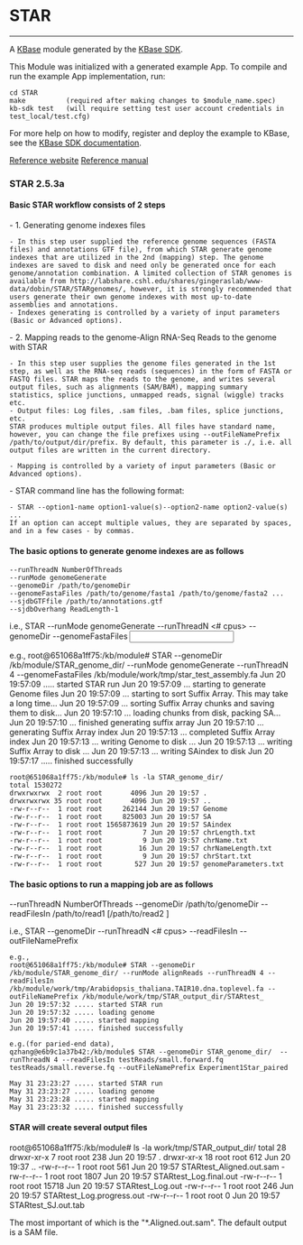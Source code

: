 
# STAR
---

A [KBase](https://kbase.us) module generated by the [KBase SDK](https://github.com/kbase/kb_sdk).


This Module was initialized with a generated example App.  To compile and run the
example App implementation, run:

    cd STAR
    make          (required after making changes to $module_name.spec)
    kb-sdk test   (will require setting test user account credentials in test_local/test.cfg)

For more help on how to modify, register and deploy the example to KBase, see the
[KBase SDK documentation](https://github.com/kbase/kb_sdk).

[Reference website](https://github.com/alexdobin/STAR)
[Reference manual](https://github.com/alexdobin/STAR/blob/master/doc/STARmanual.pdf)

<h3>STAR 2.5.3a</h3>
<h4>Basic STAR workflow consists of 2 steps</h4>
<p>
  -  1. Generating genome indexes files

	- In this step user supplied the reference genome sequences (FASTA files) and annotations GTF file), from which STAR generate genome indexes that are utilized in the 2nd (mapping) step. The genome indexes are saved to disk and need only be generated once for each genome/annotation combination. A limited collection of STAR genomes is available from http://labshare.cshl.edu/shares/gingeraslab/www-data/dobin/STAR/STARgenomes/, however, it is strongly recommended that users generate their own genome indexes with most up-to-date assemblies and annotations.
	- Indexes generating is controlled by a variety of input parameters (Basic or Advanced options).
</p>
<p>
  -  2. Mapping reads to the genome-Align RNA-Seq Reads to the genome with STAR

	- In this step user supplies the genome files generated in the 1st step, as well as the RNA-seq reads (sequences) in the form of FASTA or FASTQ files. STAR maps the reads to the genome, and writes several output files, such as alignments (SAM/BAM), mapping summary statistics, splice junctions, unmapped reads, signal (wiggle) tracks etc. 
	- Output files: Log files, .sam files, .bam files, splice junctions, etc.
	STAR produces multiple output files. All files have standard name, however, you can change the file prefixes using --outFileNamePrefix /path/to/output/dir/prefix. By default, this parameter is ./, i.e. all output files are written in the current directory. 

	- Mapping is controlled by a variety of input parameters (Basic or Advanced options).
</p>
<p>
  -  STAR command line has the following format:

	- STAR --option1-name option1-value(s)--option2-name option2-value(s) ...
	If an option can accept multiple values, they are separated by spaces, and in a few cases - by commas.
</p>

<h4>The basic options to generate genome indexes are as follows</h4>
<p>

    --runThreadN NumberOfThreads
    --runMode genomeGenerate
    --genomeDir /path/to/genomeDir
    --genomeFastaFiles /path/to/genome/fasta1 /path/to/genome/fasta2 ...
    --sjdbGTFfile /path/to/annotations.gtf
    --sjdbOverhang ReadLength-1

   i.e., 
   STAR  --runMode genomeGenerate --runThreadN <# cpus> --genomeDir <genome output directory> --genomeFastaFiles <input Genome FASTA file>

   e.g.,
   root@651068a1ff75:/kb/module# STAR --genomeDir /kb/module/STAR_genome_dir/ --runMode genomeGenerate --runThreadN 4 --genomeFastaFiles /kb/module/work/tmp/star_test_assembly.fa 
    Jun 20 19:57:09 ..... started STAR run
    Jun 20 19:57:09 ... starting to generate Genome files
    Jun 20 19:57:09 ... starting to sort Suffix Array. This may take a long time...
    Jun 20 19:57:09 ... sorting Suffix Array chunks and saving them to disk...
    Jun 20 19:57:10 ... loading chunks from disk, packing SA...
    Jun 20 19:57:10 ... finished generating suffix array
    Jun 20 19:57:10 ... generating Suffix Array index
    Jun 20 19:57:13 ... completed Suffix Array index
    Jun 20 19:57:13 ... writing Genome to disk ...
    Jun 20 19:57:13 ... writing Suffix Array to disk ...
    Jun 20 19:57:13 ... writing SAindex to disk
    Jun 20 19:57:17 ..... finished successfully

    root@651068a1ff75:/kb/module# ls -la STAR_genome_dir/
    total 1530272
    drwxrwxrwx  2 root root       4096 Jun 20 19:57 .
    drwxrwxrwx 35 root root       4096 Jun 20 19:57 ..
    -rw-r--r--  1 root root     262144 Jun 20 19:57 Genome
    -rw-r--r--  1 root root     825003 Jun 20 19:57 SA
    -rw-r--r--  1 root root 1565873619 Jun 20 19:57 SAindex
    -rw-r--r--  1 root root          7 Jun 20 19:57 chrLength.txt
    -rw-r--r--  1 root root          9 Jun 20 19:57 chrName.txt
    -rw-r--r--  1 root root         16 Jun 20 19:57 chrNameLength.txt
    -rw-r--r--  1 root root          9 Jun 20 19:57 chrStart.txt
    -rw-r--r--  1 root root        527 Jun 20 19:57 genomeParameters.txt
</p>


<h4>The basic options to run a mapping job are as follows</h4>
<p>

--runThreadN NumberOfThreads
--genomeDir /path/to/genomeDir
--readFilesIn /path/to/read1 [/path/to/read2 ]

  i.e., 
  STAR --genomeDir <Directory with the Genome Index>  --runThreadN <# cpus> --readFilesIn <FASTQ file> --outFileNamePrefix <OutputPrefix>
  
    e.g.,
    root@651068a1ff75:/kb/module# STAR --genomeDir /kb/module/STAR_genome_dir/ --runMode alignReads --runThreadN 4 --readFilesIn /kb/module/work/tmp/Arabidopsis_thaliana.TAIR10.dna.toplevel.fa --outFileNamePrefix /kb/module/work/tmp/STAR_output_dir/STARtest_
    Jun 20 19:57:32 ..... started STAR run
    Jun 20 19:57:32 ..... loading genome
    Jun 20 19:57:40 ..... started mapping
    Jun 20 19:57:41 ..... finished successfully

    e.g.(for paried-end data),
    qzhang@e6b9c1a37b42:/kb/module$ STAR --genomeDir STAR_genome_dir/  --runThreadN 4 --readFilesIn testReads/small.forward.fq testReads/small.reverse.fq --outFileNamePrefix Experiment1Star_paired
  
    May 31 23:23:27 ..... started STAR run
    May 31 23:23:27 ..... loading genome
    May 31 23:23:28 ..... started mapping
    May 31 23:23:32 ..... finished successfully
</p>

<h4>STAR will create several output files</h4>
<p>
    root@651068a1ff75:/kb/module# ls -la work/tmp/STAR_output_dir/
    total 28
    drwxr-xr-x  7 root root   238 Jun 20 19:57 .
    drwxr-xr-x 18 root root   612 Jun 20 19:37 ..
    -rw-r--r--  1 root root   561 Jun 20 19:57 STARtest_Aligned.out.sam
    -rw-r--r--  1 root root  1807 Jun 20 19:57 STARtest_Log.final.out
    -rw-r--r--  1 root root 15718 Jun 20 19:57 STARtest_Log.out
    -rw-r--r--  1 root root   246 Jun 20 19:57 STARtest_Log.progress.out
    -rw-r--r--  1 root root     0 Jun 20 19:57 STARtest_SJ.out.tab

The most important of which is the "*.Aligned.out.sam". The default output is a SAM file.
</p>

